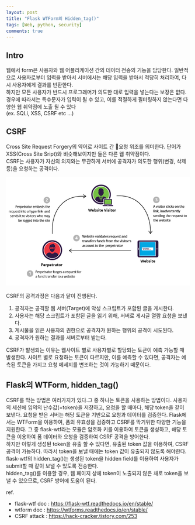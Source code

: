 ```yaml
---
layout: post
title: "Flask WTForm의 Hidden_tag()"
tags: [Web, python, security]
comments: true
---
```

## Intro 
웹에서 form은 사용자와 웹 어플리케이션 간의 데이터 전송의 기능을 담당한다. 일반적으로 사용자로부터 입력을 받아서 서버에서는 해당 입력을 받아서 적당히 처리하여, 다시 사용자에게 결과를 반환한다.  
하지만 모든 사용자가 반드시 프로그래머가 의도한 대로 입력을 넣는다는 보장은 없다. 경우에 따라서는 특수문자가 입력이 될 수 있고, 이를 적절하게 필터링하지 않는다면 다양한 웹 취약점에 노출 될 수 있다  
(ex. SQLi, XSS, CSRF etc ...)


## CSRF
Cross Site Request Forgery의 약어로 사이트 간 요청 위조를 의미한다. 단어가 XSS(Cross Site Sript)와 비슷해보이지만 둘은 다른 웹 취약점이다.  
CSRF는 사용자가 자신의 의지와는 무관하게 서버에 공격자가 의도한 행위(변경, 삭제 등)을 요청하는 공격이다.      

![csrf_attack](/images/post/2019-09-08-csrf.png) 

CSRF의 공격과정은 다음과 닽이 진행된다.  
1. 공격자는 공격할 웹 서버(Target)에 악성 스크립트가 포함된 글을 게시한다.
2. 사용자는 해당 스크립트가 포함된 글을 읽기 위해, 서버로 게시글 열람 요청을 보낸다.  
3. 게시물을 읽은 사용자의 권한으로 공격자가 원하는 행위의 공격이 시도된다.  
4. 공격자가 원하는 결과를 서버로부터 받는다.  

CSRF가 발생되는 이유는 웹사이트 별로 사용자별로 할당되는 토큰이 예측 가능할 때 발생한다. 사이트 별로 요청하는 토큰이 다르지만, 이를 예측할 수 있다면, 공격자는 예측된 토큰을 가지고 요청 메세지를 변조하는 것이 가능하기 때문이다.

## Flask의 WTForm, hidden_tag()
CSRF를 막는 방법은 여러가지가 있다.그 중 하나는 토큰을 사용하는 방법이다. 사용자의 세션에 임의의 난수값(=token)을 저장하고, 요청을 할 때마다, 해당 token을 같이 보낸다. 요청을 받은 서버는 해당 토큰을 기반으로 요청과 데이터를 검증한다. Flask에서는 WTForm을 이용하여, 폼의 유효성을 검증하고 CSRF를 막기위한 다양한 기능을 지원한다. 그 중 flask-wtf라는 모듈은 암호화 키를 이용하여 토큰을 생성하고, 해당 토큰을 이용하여 폼 데이터와 요청을 검증하여 CSRF 공격을 방어한다.  
하지만 이렇게 생성된 token을 유출 할 수 있다면, 유출된 token 값을 이용하여, CSRF 공격이 가능하다. 따라서 token을 보낼 때에는 token 값이 유출되지 않도록 해야한다.   
flask-wtf의 hidden_tag()는 생성된 token을 hidden field를 이용하여 사용자가 submit할 때 같이 보낼 수 있도록 전송한다.  
hidden_tag()를 이용할 경우, 웹 페이지 상에 token이 노출되지 않은 채로 token을 보낼 수 있으므로, CSRF 방어에 도움이 된다.

ref.  
* flask-wtf doc : https://flask-wtf.readthedocs.io/en/stable/
* wtform doc : https://wtforms.readthedocs.io/en/stable/
* CSRF attack : https://hack-cracker.tistory.com/253

